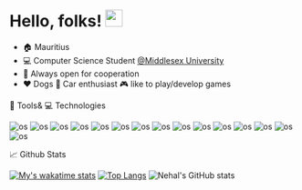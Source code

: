 # Hello, folks! <img src="https://raw.githubusercontent.com/MartinHeinz/MartinHeinz/master/wave.gif" width="30px"> 

- :house: Mauritius
- :computer: Computer Science Student [@Middlesex University](https://www.mdx.ac.uk/)
- 🤝 Always open for cooperation
- :heart: Dogs :car: Car enthusiast :video_game: like to play/develop games

:wrench: Tools& :computer: Technologies

<img alt="os" src="https://img.shields.io/badge/Android-3DDC84?style=for-the-badge&logo=android&logoColor=white"> <img alt="os" src="https://img.shields.io/badge/Windows-0078D6?style=for-the-badge&logo=windows&logoColor=white"> <img alt="os" src="https://img.shields.io/badge/Linux_Mint-87CF3E?style=for-the-badge&logo=linux-mint&logoColor=white"> <img alt="os" src="https://img.shields.io/badge/C%23-239120?style=for-the-badge&logo=c-sharp&logoColor=white"> <img alt="os" src="https://img.shields.io/badge/JavaScript-323330?style=for-the-badge&logo=javascript&logoColor=F7DF1E"> <img alt="os" src="https://img.shields.io/badge/Node.js-43853D?style=for-the-badge&logo=node.js&logoColor=white"> <img alt="os" src="https://img.shields.io/badge/Java-ED8B00?style=for-the-badge&logo=java&logoColor=white"> <img alt="os" src="https://img.shields.io/badge/PHP-777BB4?style=for-the-badge&logo=php&logoColor=white"> <img alt="os" src="https://img.shields.io/badge/Dart-0175C2?style=for-the-badge&logo=dart&logoColor=white"> <img alt="os" src="https://img.shields.io/badge/React-20232A?style=for-the-badge&logo=react&logoColor=61DAFB"> <img alt="os" src="https://img.shields.io/badge/React_Native-20232A?style=for-the-badge&logo=react&logoColor=61DAFB"> <img alt="os" src="https://img.shields.io/badge/Angular-DD0031?style=for-the-badge&logo=angular&logoColor=white"> <img alt="os" src="https://img.shields.io/badge/Material--UI-0081CB?style=for-the-badge&logo=material-ui&logoColor=white"> <img alt="os" src="https://img.shields.io/badge/Flutter-02569B?style=for-the-badge&logo=flutter&logoColor=white"> <img alt="os" src="https://img.shields.io/badge/Unity-100000?style=for-the-badge&logo=unity&logoColor=white">

:chart_with_upwards_trend: Github Stats

[![My's wakatime stats](https://github-readme-stats.vercel.app/api/wakatime?username=Nehal&theme=tokyonight)](https://github.com/Nehal-Bhautoo/github-readme-stats) [![Top Langs](https://github-readme-stats.vercel.app/api/top-langs/?username=Nehal-bhautoo&theme=tokyonight&langs_count=8&layout=compact)](https://github.com/Nehal-bhautoo/github-readme-stats) ![Nehal's GitHub stats](https://github-readme-stats.vercel.app/api?username=Nehal-Bhautoo&theme=tokyonight&show_icons=true)



